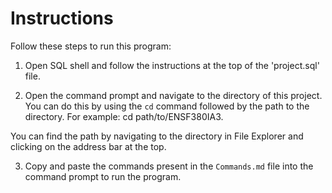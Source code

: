 # Instructions

Follow these steps to run this program:

1. Open SQL shell and follow the instructions at the top of the 'project.sql' file.

2. Open the command prompt and navigate to the directory of this project. You can do this by using the `cd` command followed by the path to the directory. For example: cd path/to/ENSF380IA3. 

You can find the path by navigating to the directory in File Explorer and clicking on the address bar at the top.

3. Copy and paste the commands present in the `Commands.md` file into the command prompt to run the program.
